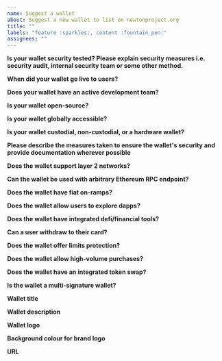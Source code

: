 ```yaml
---
name: Suggest a wallet
about: Suggest a new wallet to list on newtonproject.org
title: ""
labels: "feature :sparkles:, content :fountain_pen:"
assignees: ""
---
```


**Is your wallet security tested? Please explain security measures i.e. security audit, internal security team or some other method.**

<!-- Please explain any security measures you have taken to ensure your wallet is secure -->

**When did your wallet go live to users?**

<!-- Please provide an exact or approximate date when your wallet was usable by the public -->

**Does your wallet have an active development team?**

<!-- Are developers actively working on the wallet? -->

**Is your wallet open-source?**

<!-- If yes, please provide a direct link to the repository, if you can -->

**Is your wallet globally accessible?**

<!-- Please list any KYC requirements or geographic limitations of your wallet, if any exist. -->

**Is your wallet custodial, non-custodial, or a hardware wallet?**

<!-- Do users have access to their public and/or private keys? If your company/project were to disappear, would users still be able to access their funds? -->

**Please describe the measures taken to ensure the wallet's security and provide documentation wherever possible**

<!-- Please provide a link to a report or repo. If you haven't been audited but think your wallet should be listed anyway, explain here. -->

**Does the wallet support layer 2 networks?**

<!-- Please list which L2 solutions the wallet supports. -->

**Can the wallet be used with arbitrary Ethereum RPC endpoint?**

<!-- Does wallet allow user to use the wallet with own Eth client? -->

**Does the wallet have fiat on-ramps?**

<!-- Does the wallet subsidise transaction fees for all or some wallet activity? -->

**Does the wallet allow users to explore dapps?**

<!-- Is the wallet integrated with WalletConnect? Does it have a dapp browser? Or can users connect to a dapp using the wallet?  -->

**Does the wallet have integrated defi/financial tools?**

<!-- Can users borrow/earn/lend assets directly from a screen in the wallet?  -->

**Can a user withdraw to their card?**

<!-- Can a user cash out their crypto assets directly to a card or bank account? -->

**Does the wallet offer limits protection?**

<!-- Can a user set a limit for transfers to protect their assets? -->

**Does the wallet allow high-volume purchases?**

<!-- Can a user buy more than $2000 worth of crypto in one go? -->

**Does the wallet have an integrated token swap?**

<!-- Can a user swap ETH for other tokens from within a screen in the wallet? -->

**Is the wallet a multi-signature wallet?**

<!-- Can a user opt to require multiple signatures to authorise transactions? -->

**Wallet title**

<!-- Please provide the official name of the wallet -->

**Wallet description**

<!-- Please provide a short 1-2 sentence description of the wallet -->

**Wallet logo**

<!-- Please provide a hi-res SVG or transparent PNG -->

**Background colour for brand logo**

<!-- Please provide a hex code for the brand color. This will be added to the background of the wallet card. -->

**URL**

<!-- Please provide a URL (e.g. to the website of the wallet). -->
